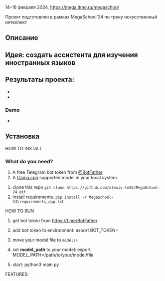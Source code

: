 14–16 февраля 2024, https://mega.itmo.ru/megaschool

Проект подготовлен в рамках MegaSchool'24 по треку искусственный интеллект

## Описание

## Идея: создать ассистента для изучения иностранных языков

## Результаты проекта:

-
-
### Demo
-

## Установка

HOW TO INSTALL
### What do you need? 
1. A free Telegram bot token from [@BotFather](https://t.me/BotFather)
2. A [Llama.cpp](https://github.com/ggerganov/llama.cpp) supported model in your local system 

1) clone this repo  `git clone https://github.com/alexiv-tn65/MegaSchool-24.git`
2) install requirements.  `pip install -r MegaSchool-24\requirements_app.txt`


HOW TO RUN
1) get bot token from https://t.me/BotFather
2) add bot token to environment:
export BOT_TOKEN=<Your Telegram bot token>

3) move your model file to `models\`
4) set **model_path** to your model: 
export MODEL_PATH=/path/to/your/model/file

5) start: python3 main.py

FEATURES: